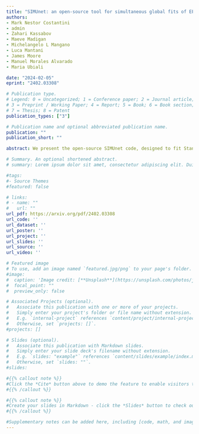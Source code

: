 ```yaml
---
title: "SIMUnet: an open-source tool for simultaneous global fits of EFT Wilson coefficients and PDFs"
authors:
- Mark Nestor Costantini
- admin
- Zahari Kassabov
- Maeve Madigan
- Michelangelo L Mangano
- Luca Mantani
- James Moore
- Manuel Morales Alvarado
- Maria Ubiali

date: "2024-02-05"
eprint: "2402.03308"

# Publication type.
# Legend: 0 = Uncategorized; 1 = Conference paper; 2 = Journal article;
# 3 = Preprint / Working Paper; 4 = Report; 5 = Book; 6 = Book section;
# 7 = Thesis; 8 = Patent
publication_types: ["3"]

# Publication name and optional abbreviated publication name.
publication: ""
publication_short: ""

abstract: We present the open-source SIMUnet code, designed to fit Standard Model Effective Field Theory (SMEFT) Wilson coefficient alongside Parton Distribution Functions (PDFs) of the proton. SIMUnet can perform SMEFT global fits, as well as simultaneous fits of the PDFs and of an arbitrarily large number of SMEFT degrees of freedom, by including both PDF-dependent and PDF-independent observables. SIMUnet can also be used to determine whether the effects of any New Physics models can be fitted away in a global fit of PDFs. SIMUnet is built upon the open-source NNPDF code and is released together with documentation, and tutorials. To illustrate the functionalities of the new tool, we present a new global analysis of the SMEFT Wilson coefficients accounting for their interplay with the PDFs. We increment our previous analysis of the LHC Run II top quark data with both (i) the Higgs production and decay rates data from the LHC, and (ii) the precision electroweak and diboson measurements from LEP and the LHC.

# Summary. An optional shortened abstract.
# summary: Lorem ipsum dolor sit amet, consectetur adipiscing elit. Duis posuere tellus ac convallis placerat. Proin tincidunt magna sed ex sollicitudin condimentum.

#tags:
#- Source Themes
#featured: false

# links:
# - name: ""
#   url: ""
url_pdf: https://arxiv.org/pdf/2402.03308
url_code: ''
url_dataset: ''
url_poster: ''
url_project: ''
url_slides: ''
url_source: ''
url_video: ''

# Featured image
# To use, add an image named `featured.jpg/png` to your page's folder. 
#image:
#  caption: 'Image credit: [**Unsplash**](https://unsplash.com/photos/jdD8gXaTZsc)'
#  focal_point: ""
#  preview_only: false

# Associated Projects (optional).
#   Associate this publication with one or more of your projects.
#   Simply enter your project's folder or file name without extension.
#   E.g. `internal-project` references `content/project/internal-project/index.md`.
#   Otherwise, set `projects: []`.
#projects: []

# Slides (optional).
#   Associate this publication with Markdown slides.
#   Simply enter your slide deck's filename without extension.
#   E.g. `slides: "example"` references `content/slides/example/index.md`.
#   Otherwise, set `slides: ""`.
#slides:

#{{% callout note %}}
#Click the *Cite* button above to demo the feature to enable visitors to import publication metadata into their reference management software.
#{{% /callout %}}

#{{% callout note %}}
#Create your slides in Markdown - click the *Slides* button to check out the example.
#{{% /callout %}}

#Supplementary notes can be added here, including [code, math, and images](https://wowchemy.com/docs/writing-markdown-latex/).
---
```

